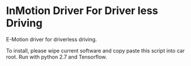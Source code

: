 # InMotion Driver For Driver less Driving
E-Motion driver for driverless driving.

To install, please wipe current software and copy paste this script into car root. Run with python 2.7 and Tensorflow.
